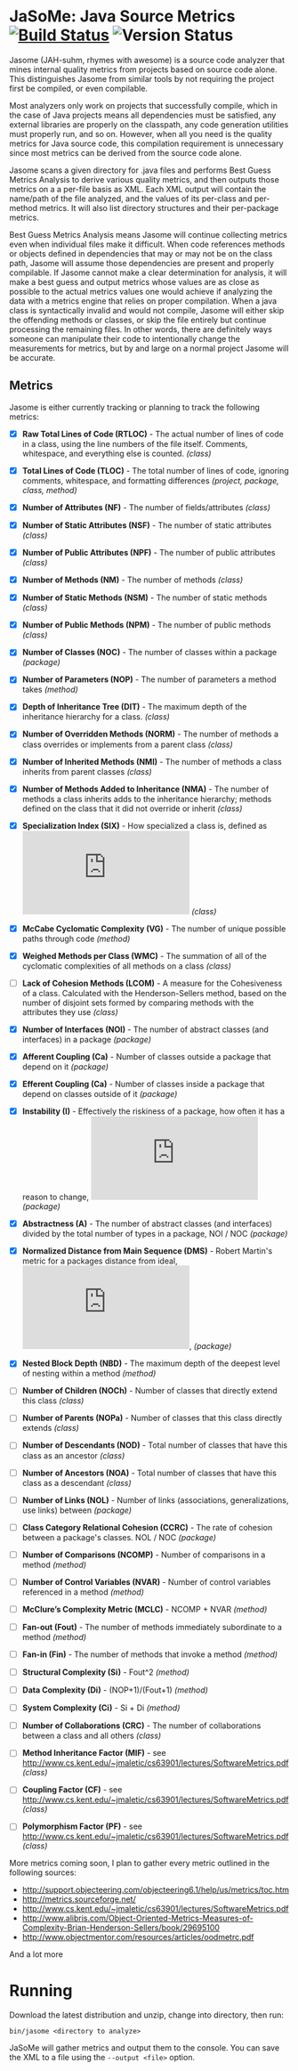 # JaSoMe: Java Source Metrics [![Build Status](https://travis-ci.org/rodhilton/jasome.svg?branch=master)](https://travis-ci.org/rodhilton/jasome) ![Version Status](https://img.shields.io/badge/status-alpha-orange.svg)

Jasome (JAH-suhm, rhymes with awesome) is a source code analyzer that mines 
internal quality metrics from projects based on source code alone.  This 
distinguishes Jasome from similar tools by not requiring the project first be
compiled, or even compilable.
 
Most analyzers only work on projects that successfully compile, which in the
case of Java projects means all dependencies must be satisfied, any external
libraries are properly on the classpath, any code generation utilities must
properly run, and so on.  However, when all you need is the quality metrics
for Java source code, this compilation requirement is unnecessary since most
metrics can be derived from the source code alone.

Jasome scans a given directory for .java files and performs Best Guess Metrics
Analysis to derive various quality metrics, and then outputs those metrics on a
a per-file basis as XML.  Each XML output will contain the name/path of the file
analyzed, and the values of its per-class and per-method metrics. It will also
list directory structures and their per-package metrics.

Best Guess Metrics Analysis means Jasome will continue collecting metrics even
when individual files make it difficult.  When code references methods or objects
defined in dependencies that may or may not be on the class path, Jasome will
assume those dependencies are present and properly compilable.  If Jasome cannot
make a clear determination for analysis, it will make a best guess and output
metrics whose values are as close as possible to the actual metrics values one
would achieve if analyzing the data with a metrics engine that relies on proper
compilation.  When a java class is syntactically invalid and would not compile,
Jasome will either skip the offending methods or classes, or skip the file entirely
but continue processing the remaining files.  In other words, there are definitely
ways someone can manipulate their code to intentionally change the measurements
for metrics, but by and large on a normal project Jasome will be accurate.

## Metrics

Jasome is either currently tracking or planning to track the following metrics:
   
 - [x] **Raw Total Lines of Code (RTLOC)** - The actual number of lines of code in a
   class, using the line numbers of the file itself.  Comments, whitespace, and
   everything else is counted. _(class)_
 - [x] **Total Lines of Code (TLOC)** - The total number of lines of code, ignoring
   comments, whitespace, and formatting differences _(project, package, class, method)_
 - [x] **Number of Attributes (NF)** - The number of fields/attributes _(class)_
 - [x] **Number of Static Attributes (NSF)** - The number of static attributes _(class)_
 - [x] **Number of Public Attributes (NPF)** - The number of public attributes _(class)_
 - [x] **Number of Methods (NM)** - The number of methods _(class)_
 - [x] **Number of Static Methods (NSM)** - The number of static methods _(class)_
 - [x] **Number of Public Methods (NPM)** - The number of public methods _(class)_
 - [x] **Number of Classes (NOC)** - The number of classes within a package _(package)_
 - [x] **Number of Parameters (NOP)** - The number of parameters a method takes _(method)_ 
 - [x] **Depth of Inheritance Tree (DIT)** - The maximum depth of the inheritance
     hierarchy for a class.  _(class)_
 - [x] **Number of Overridden Methods (NORM)** - The number of methods a class overrides
     or implements from a parent class _(class)_
 - [x] **Number of Inherited Methods (NMI)** - The number of methods a class inherits
   from parent classes _(class)_
 - [x] **Number of Methods Added to Inheritance (NMA)** - The number of methods a
   class inherits adds to the inheritance hierarchy; methods defined on the class
   that it did not override or inherit _(class)_
 - [x] **Specialization Index (SIX)** - How specialized a class is, defined as ![(DIT * NORM) / NOM](https://latex.codecogs.com/gif.latex?%5Cinline%20%5Cfrac%7BDIT%20*%20NORM%7D%7BNOM%7D) _(class)_
 - [x] **McCabe Cyclomatic Complexity (VG)** - The number of unique possible paths
     through code _(method)_
 - [x] **Weighed Methods per Class (WMC)** - The summation of all of the cyclomatic
       complexities of all methods on a class _(class)_
 - [ ] **Lack of Cohesion Methods (LCOM)** - A measure for the Cohesiveness of a class.
       Calculated with the Henderson-Sellers method, based on the number of disjoint sets
       formed by comparing methods with the attributes they use _(class)_
 - [x] **Number of Interfaces (NOI)** - The number of abstract classes (and interfaces) in a package _(package)_
 - [x] **Afferent Coupling (Ca)** - Number of classes outside a package that depend on it _(package)_
 - [x] **Efferent Coupling (Ca)** - Number of classes inside a package that depend on classes outside of it _(package)_
 - [x] **Instability (I)** - Effectively the riskiness of a package, how often it has a reason to change, ![Ce/(Ce+Ca)](https://latex.codecogs.com/gif.latex?%5Cinline%20%5Cfrac%7BCe%7D%7BCa&plus;Ce%7D) _(package)_
 - [x] **Abstractness (A)** - The number of abstract classes (and interfaces) divided by the total number of types in a package, NOI / NOC _(package)_
 - [x] **Normalized Distance from Main Sequence (DMS)** - Robert Martin's metric for a packages distance from ideal,  ![| A + I - 1 |](https://latex.codecogs.com/gif.latex?%5Cinline%20%7C%20A%20&plus;%20I%20-%201%20%7C), _(package)_
 - [x] **Nested Block Depth (NBD)** - The maximum depth of the deepest level of nesting within a method _(method)_
 - [ ] **Number of Children (NOCh)** - Number of classes that directly extend this class _(class)_
 - [ ] **Number of Parents (NOPa)** - Number of classes that this class directly extends _(class)_
 - [ ] **Number of Descendants (NOD)** - Total number of classes that have this class as an ancestor _(class)_
 - [ ] **Number of Ancestors (NOA)** - Total number of classes that have this class as a descendant _(class)_
 - [ ] **Number of Links (NOL)** - Number of links (associations, generalizations, use links) between _(package)_
 - [ ] **Class Category Relational Cohesion (CCRC)** - The rate of cohesion between a package's classes. NOL / NOC _(package)_
 - [ ] **Number of Comparisons (NCOMP)** - Number of comparisons in a method _(method)_
 - [ ] **Number of Control Variables (NVAR)** - Number of control variables referenced in a method _(method)_
 - [ ] **McClure’s Complexity Metric (MCLC)** - NCOMP + NVAR _(method)_
 - [ ] **Fan-out (Fout)** - The number of methods immediately subordinate to a method _(method)_
 - [ ] **Fan-in (Fin)** - The number of methods that invoke a method _(method)_
 - [ ] **Structural Complexity (Si)** - Fout^2 _(method)_
 - [ ] **Data Complexity (Di)** - (NOP+1)/(Fout+1) _(method)_
 - [ ] **System Complexity (Ci)** - Si + Di _(method)_
 - [ ] **Number of Collaborations (CRC)** - The number of collaborations between a class and all others _(class)_
 - [ ] **Method Inheritance Factor (MIF)** - see http://www.cs.kent.edu/~jmaletic/cs63901/lectures/SoftwareMetrics.pdf _(class)_
 - [ ] **Coupling Factor (CF)** - see http://www.cs.kent.edu/~jmaletic/cs63901/lectures/SoftwareMetrics.pdf _(class)_
 - [ ] **Polymorphism Factor (PF)** - see http://www.cs.kent.edu/~jmaletic/cs63901/lectures/SoftwareMetrics.pdf _(class)_
 
  
More metrics coming soon, I plan to gather every metric outlined in the following sources:

 * http://support.objecteering.com/objecteering6.1/help/us/metrics/toc.htm
 * http://metrics.sourceforge.net/
 * http://www.cs.kent.edu/~jmaletic/cs63901/lectures/SoftwareMetrics.pdf
 * http://www.alibris.com/Object-Oriented-Metrics-Measures-of-Complexity-Brian-Henderson-Sellers/book/29695100
 * http://www.objectmentor.com/resources/articles/oodmetrc.pdf
 
And a lot more
  
# Running

Download the latest distribution and unzip, change into directory, then run:

  ```
  bin/jasome <directory to analyze>
  ```
  
JaSoMe will gather metrics and output them to the console.  You can save the XML
to a file using the `--output <file>` option.
